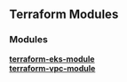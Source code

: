 ## Terraform Modules

### Modules
[**terraform-eks-module**](./terraform-eks-module)</br>
[**terraform-vpc-module**](./terraform-vpc-module)</br>
